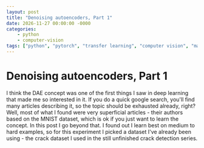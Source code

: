 ```yaml
---
layout: post
title: "Denoising autoencoders, Part 1"
date: 2026-11-27 00:00:00 -0000
categories:
    - python
    - computer-vision
tags: ["python", "pytorch", "transfer learning", "computer vision", "math"]
---
```


# Denoising autoencoders, Part 1

I think the DAE concept was one of the first things I saw in deep learning that made me so interested in it. If you do a quick google search, you'll find many articles describing it, so the topic should be exhausted already, right? Well, most of what I found were very superficial articles - their authors based on the MNIST dataset, which is ok if you just want to learn the concept. In this post I go beyond that. I found out I learn best on medium to hard examples, so for this experiment I picked a dataset I've already been using - the crack dataset I used in the still unfinished crack detection series.
